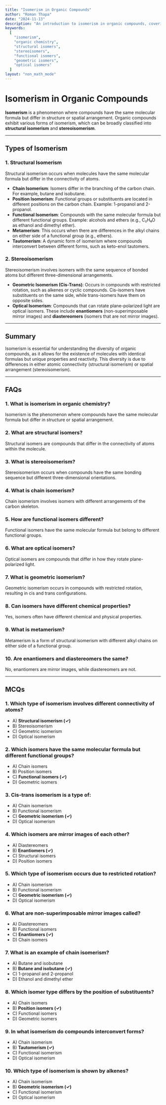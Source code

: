 ```yaml
---
title: "Isomerism in Organic Compounds"
author: "Roman Thapa"
date: "2024-11-13"
description: "An introduction to isomerism in organic compounds, covering the types and characteristics of structural and stereoisomers."
keywords:
  [
    "isomerism",
    "organic chemistry",
    "structural isomers",
    "stereoisomers",
    "functional isomers",
    "geometric isomers",
    "optical isomers"
  ]
layout: "non_math_mode"
---
```


# Isomerism in Organic Compounds

**Isomerism** is a phenomenon where compounds have the same molecular formula but differ in structure or spatial arrangement. Organic compounds exhibit various forms of isomerism, which can be broadly classified into **structural isomerism** and **stereoisomerism**.

---

## Types of Isomerism

### 1. Structural Isomerism

Structural isomerism occurs when molecules have the same molecular formula but differ in the connectivity of atoms.

- **Chain Isomerism**: Isomers differ in the branching of the carbon chain. For example, butane and isobutane.
- **Position Isomerism**: Functional groups or substituents are located in different positions on the carbon chain. Example: 1-propanol and 2-propanol.
- **Functional Isomerism**: Compounds with the same molecular formula but different functional groups. Example: alcohols and ethers (e.g., C₂H₆O as ethanol and dimethyl ether).
- **Metamerism**: This occurs when there are differences in the alkyl chains on either side of a functional group (e.g., ethers).
- **Tautomerism**: A dynamic form of isomerism where compounds interconvert between different forms, such as keto-enol tautomers.

### 2. Stereoisomerism

Stereoisomerism involves isomers with the same sequence of bonded atoms but different three-dimensional arrangements.

- **Geometric Isomerism (Cis-Trans)**: Occurs in compounds with restricted rotation, such as alkenes or cyclic compounds. Cis-isomers have substituents on the same side, while trans-isomers have them on opposite sides.
- **Optical Isomerism**: Compounds that can rotate plane-polarized light are optical isomers. These include **enantiomers** (non-superimposable mirror images) and **diastereomers** (isomers that are not mirror images). 

---

## Summary

Isomerism is essential for understanding the diversity of organic compounds, as it allows for the existence of molecules with identical formulas but unique properties and reactivity. This diversity is due to differences in either atomic connectivity (structural isomerism) or spatial arrangement (stereoisomerism).

---

## FAQs

### 1. What is isomerism in organic chemistry?
Isomerism is the phenomenon where compounds have the same molecular formula but differ in structure or spatial arrangement.

### 2. What are structural isomers?
Structural isomers are compounds that differ in the connectivity of atoms within the molecule.

### 3. What is stereoisomerism?
Stereoisomerism occurs when compounds have the same bonding sequence but different three-dimensional orientations.

### 4. What is chain isomerism?
Chain isomerism involves isomers with different arrangements of the carbon skeleton.

### 5. How are functional isomers different?
Functional isomers have the same molecular formula but belong to different functional groups.

### 6. What are optical isomers?
Optical isomers are compounds that differ in how they rotate plane-polarized light.

### 7. What is geometric isomerism?
Geometric isomerism occurs in compounds with restricted rotation, resulting in cis and trans configurations.

### 8. Can isomers have different chemical properties?
Yes, isomers often have different chemical and physical properties.

### 9. What is metamerism?
Metamerism is a form of structural isomerism with different alkyl chains on either side of a functional group.

### 10. Are enantiomers and diastereomers the same?
No, enantiomers are mirror images, while diastereomers are not.

---

## MCQs

### 1. Which type of isomerism involves different connectivity of atoms?
- A) **Structural isomerism (✓)**
- B) Stereoisomerism
- C) Geometric isomerism
- D) Optical isomerism

### 2. Which isomers have the same molecular formula but different functional groups?
- A) Chain isomers
- B) Position isomers
- C) **Functional isomers (✓)**
- D) Geometric isomers

### 3. Cis-trans isomerism is a type of:
- A) Chain isomerism
- B) Functional isomerism
- C) **Geometric isomerism (✓)**
- D) Optical isomerism

### 4. Which isomers are mirror images of each other?
- A) Diastereomers
- B) **Enantiomers (✓)**
- C) Structural isomers
- D) Position isomers

### 5. Which type of isomerism occurs due to restricted rotation?
- A) Chain isomerism
- B) Functional isomerism
- C) **Geometric isomerism (✓)**
- D) Optical isomerism

### 6. What are non-superimposable mirror images called?
- A) Diastereomers
- B) Functional isomers
- C) **Enantiomers (✓)**
- D) Chain isomers

### 7. What is an example of chain isomerism?
- A) Butane and isobutane
- B) **Butane and isobutane (✓)**
- C) 1-propanol and 2-propanol
- D) Ethanol and dimethyl ether

### 8. Which isomer type differs by the position of substituents?
- A) Chain isomers
- B) **Position isomers (✓)**
- C) Functional isomers
- D) Geometric isomers

### 9. In what isomerism do compounds interconvert forms?
- A) Chain isomerism
- B) **Tautomerism (✓)**
- C) Functional isomerism
- D) Optical isomerism

### 10. Which type of isomerism is shown by alkenes?
- A) Chain isomerism
- B) **Geometric isomerism (✓)**
- C) Functional isomerism
- D) Optical isomerism
